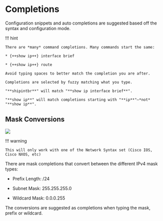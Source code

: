 # Completions

Configuration snippets and auto completions are suggested based off the syntax and configuration mode.

!!! hint

    There are *many* command completions. Many commands start the same:

    * {++show ip++} interface brief

    * {++show ip++} route

    Avoid typing spaces to better match the completion you are after.

    Completions are selected by fuzzy matching what you type.

    "**shipintbr**" will match "**show ip interface brief**".

    "**show ip**" will match completions starting with "**ip**"–*not* "**show ip**".

## Mask Conversions

![](img/mask_conversions_demo.gif)

!!! warning

    This will only work with one of the Network Syntax set (Cisco IOS, Cisco NXOS, etc)


There are mask completions that convert between the different IPv4 mask types:

* Prefix Length: /24

* Subnet Mask: 255.255.255.0

* Wildcard Mask: 0.0.0.255

The conversions are suggested as completions when typing the mask, prefix or wildcard.
